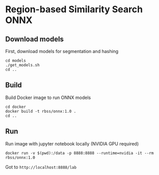 # Region-based Similarity Search ONNX 

## Download models

First, download models for segmentation and hashing

```
cd models
./get_models.sh
cd ..
```


## Build

Build Docker image to run ONNX models

```
cd docker
docker build -t rbss/onnx:1.0 .
cd ..
```

## Run

Run image with jupyter notebook locally (NVIDIA GPU required)


```
docker run -v $(pwd):/data -p 8888:8888 --runtime=nvidia -it --rm rbss/onnx:1.0
```

Got to `http://localhost:8888/lab`